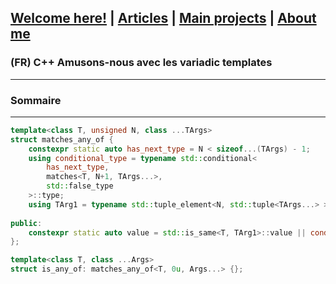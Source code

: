 ## [Welcome here!](https://vpenando.github.io) | [Articles](https://vpenando.github.io/articles.html) | [Main projects](https://vpenando.github.io/projects.html) | [About me](https://vpenando.github.io/about.html)

### (FR) C++ Amusons-nous avec les variadic templates

---

### Sommaire

---

```cpp
template<class T, unsigned N, class ...TArgs>
struct matches_any_of {
    constexpr static auto has_next_type = N < sizeof...(TArgs) - 1;
    using conditional_type = typename std::conditional<
        has_next_type,
        matches<T, N+1, TArgs...>,
        std::false_type
    >::type;
    using TArg1 = typename std::tuple_element<N, std::tuple<TArgs...> >::type;
    
public:
    constexpr static auto value = std::is_same<T, TArg1>::value || conditional_type::value;
};

template<class T, class ...Args>
struct is_any_of: matches_any_of<T, 0u, Args...> {};
```
